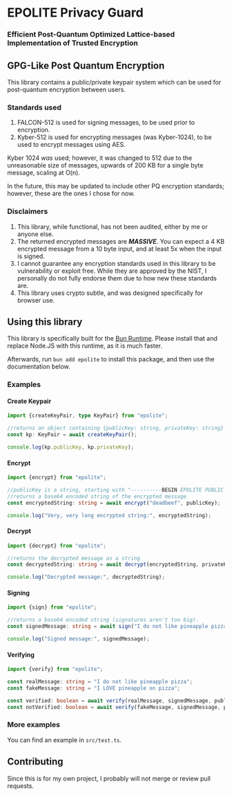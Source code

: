 # EPOLITE Privacy Guard

### Efficient Post-Quantum Optimized Lattice-based Implementation of Trusted Encryption

## GPG-Like Post Quantum Encryption
This library contains a public/private keypair system which can be used for post-quantum encryption between users.

### Standards used
1. FALCON-512 is used for signing messages, to be used prior to encryption.
2. Kyber-512 is used for encrypting messages (was Kyber-1024), to be used to encrypt messages using AES.

Kyber 1024 *was* used; however, it was changed to 512 due to the unreasonable size of messages, upwards of 200 KB for a single byte message, scaling at O(n).

In the future, this may be updated to include other PQ encryption standards; however, these are the ones I chose for now.

### Disclaimers
1. This library, while functional, has not been audited, either by me or anyone else.
2. The returned encrypted messages are **_MASSIVE_**.  You can expect a 4 KB encrypted message from a 10 byte input, and at least 5x when the input is signed.
3. I cannot guarantee any encryption standards used in this library to be vulnerability or exploit free.  While they are approved by the NIST, I personally do not fully endorse them due to how new these standards are.
4. This library uses crypto subtle, and was designed specifically for browser use.

## Using this library
This library is specifically built for the [Bun Runtime](https://bun.sh).  Please install that and replace Node.JS with this runtime, as it is much faster.

Afterwards, run `bun add epolite` to install this package, and then use the documentation below.


### Examples
#### Create Keypair
```ts
import {createKeyPair, type KeyPair} from "epolite";

//returns an object containing {publicKey: string, privateKey: string}
const kp: KeyPair = await createKeyPair();

console.log(kp.publicKey, kp.privateKey);
```


#### Encrypt
```ts
import {encrypt} from "epolite";

//publicKey is a string, starting with "----------BEGIN EPOLITE PUBLIC KEY----------"
//returns a base64 encoded string of the encrypted message
const encryptedString: string = await encrypt("deadbeef", publicKey);

console.log("Very, very long encrypted string:", encryptedString);
```

#### Decrypt
```ts
import {decrypt} from "epolite";

//returns the decrypted message as a string
const decryptedString: string = await decrypt(encryptedString, privateKey);

console.log("Decrypted message:", decryptedString);
```

#### Signing
```ts
import {sign} from "epolite";

//returns a base64 encoded string (signatures aren't too big).
const signedMessage: string = await sign("I do not like pineapple pizza", privateKey);

console.log("Signed message:", signedMessage);
```

#### Verifying
```ts
import {verify} from "epolite";

const realMessage: string = "I do not like pineapple pizza";
const fakeMessage: string = "I LOVE pineapple on pizza";

const verified: boolean = await verify(realMessage, signedMessage, publicKey); //true
const notVerified: boolean = await verify(fakeMessage, signedMessage, publicKey); //false
```

### More examples

You can find an example in `src/test.ts`.


## Contributing
Since this is for my own project, I probably will not merge or review pull requests.
